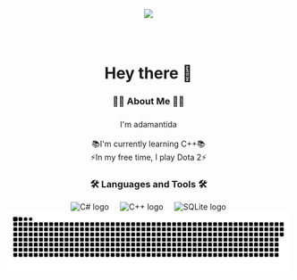 <div align="center">
  <img height="150" src="https://i.pinimg.com/originals/bf/41/dd/bf41ddb85ad80d8b57d290921bdf0a0f.gif"  />
</div>

###

<br clear="both">

<h1 align="center">Hey there 👋</h1>

###

<h3 align="center">👩‍💻 About Me 👩‍💻</h3>

###
<div align="center">
I'm adamantida<br><br>
📚I'm currently learning C++📚<br>
⚡In my free time, I play Dota 2⚡
</div>


<h3 align="center">🛠 Languages and Tools 🛠</h3>

<div align="center">
  <img src="https://cdn.jsdelivr.net/gh/devicons/devicon/icons/csharp/csharp-original.svg" height="40" alt="C# logo" />
  <img width="12" />
  <img src="https://cdn.jsdelivr.net/gh/devicons/devicon/icons/cplusplus/cplusplus-original.svg" height="40" alt="C++ logo" />
  <img width="12" />
  <img src="https://cdn.jsdelivr.net/gh/devicons/devicon/icons/sqlite/sqlite-original.svg" height="40" alt="SQLite logo" />
</div>

<div align="center">
  <img src="https://github.com/adamantida/adamantida/blob/output/github-contribution-grid-snake-dark.svg">
</div>

